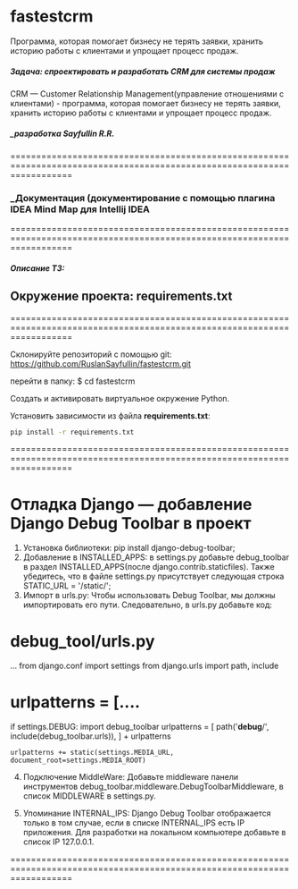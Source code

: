 # fastestcrm
Программа, которая помогает бизнесу не терять заявки, хранить историю работы с клиентами и упрощает процесс продаж. 

##### Задача: спроектировать и разработать CRM для системы продаж

CRM — Customer Relationship Management(управление отношениями с клиентами) - программа, 
которая помогает бизнесу не терять заявки, хранить историю работы с клиентами и упрощает процесс продаж.

##### _разработка Sayfullin R.R. 

========================================================================================================================

### _Документация  (документирование c помощью плагина IDEA Mind Map для Intellij IDEA

========================================================================================================================

##### Описание ТЗ:

## Окружение проекта: requirements.txt

========================================================================================================================

Склонируйте репозиторий с помощью git:
https://github.com/RuslanSayfullin/fastestcrm.git

перейти в папку:
$ cd fastestcrm

Создать и активировать виртуальное окружение Python.

Установить зависимости из файла **requirements.txt**:
```bash
pip install -r requirements.txt
```
========================================================================================================================

# Отладка Django — добавление Django Debug Toolbar в проект

1) Установка библиотеки: pip install django-debug-toolbar;
2) Добавление в INSTALLED_APPS: в settings.py добавьте debug_toolbar в раздел INSTALLED_APPS(после django.contrib.staticfiles).
Также убедитесь, что в файле settings.py присутствует следующая строка STATIC_URL = '/static/';
3) Импорт в urls.py: Чтобы использовать Debug Toolbar, мы должны импортировать его пути. Следовательно, в urls.py добавьте код:
# debug_tool/urls.py
...
from django.conf import settings
from django.urls import path, include

# urlpatterns = [....

if settings.DEBUG:
    import debug_toolbar
    urlpatterns = [
        path('__debug__/', include(debug_toolbar.urls)),
    ] + urlpatterns

    urlpatterns += static(settings.MEDIA_URL, document_root=settings.MEDIA_ROOT)

4) Подключение MiddleWare:
Добавьте middleware панели инструментов debug_toolbar.middleware.DebugToolbarMiddleware, в список MIDDLEWARE в settings.py.

5) Упоминание INTERNAL_IPS:
Django Debug Toolbar отображается только в том случае, если в списке INTERNAL_IPS есть IP приложения. 
Для разработки на локальном компьютере добавьте в список IP 127.0.0.1.

========================================================================================================================
